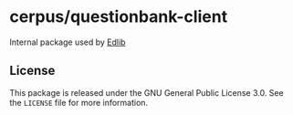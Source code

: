 # cerpus/questionbank-client

Internal package used by [Edlib](https://github.com/cerpus/Edlib/)

## License

This package is released under the GNU General Public License 3.0. See the
`LICENSE` file for more information.
